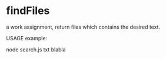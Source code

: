 # findFiles
a work assignment, return files which contains the desired text. 

USAGE example:

node search.js txt blabla

